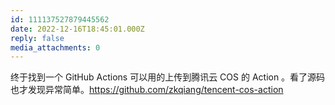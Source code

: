 ```yaml
---
id: 111137527879445562
date: 2022-12-16T18:45:01.000Z
reply: false
media_attachments: 0
---
```


终于找到一个 GitHub Actions 可以用的上传到腾讯云 COS 的 Action 。看了源码也才发现异常简单。https://github.com/zkqiang/tencent-cos-action 

